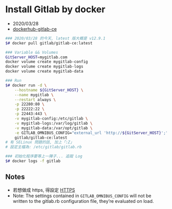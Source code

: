 # Install Gitlab by docker

- 2020/03/28
- [dockerhub-gitlab-ce](https://hub.docker.com/r/gitlab/gitlab-ce)


```bash
### 2020/03/28 的今天, latest 版大概是 v12.9.1
$# docker pull gitlab/gitlab-ce:latest

### Variable && Volumes
GitServer_HOST=mygitlab.com
docker volume create mygitlab-config
docker volume create mygitlab-logs
docker volume create mygitlab-data

### Run
$# docker run -d \
    --hostname ${GitServer_HOST} \
    --name mygitlab \
    --restart always \
    -p 22280:80 \
    -p 22222:22 \
    -p 22443:443 \
    -v mygitlab-config:/etc/gitlab \
    -v mygitlab-logs:/var/log/gitlab \
    -v mygitlab-data:/var/opt/gitlab \
    -e GITLAB_OMNIBUS_CONFIG="external_url 'http://${GitServer_HOST}';" \
    gitlab/gitlab-ce:latest
# 有 SELinux 問題的話, 加上「:Z」
# 設定主檔為: /etc/gitlab/gitlab.rb

### 初始化程序要等上一陣子... 追蹤 Log
$# docker logs -f gitlab
```


## Notes

- 若想做成 https, 得設定 [HTTPS](https://docs.gitlab.com/omnibus/settings/nginx.html#enable-https)
- Note: The settings contained in `GITLAB_OMNIBUS_CONFIG` will not be written to the gitlab.rb configuration file, they’re evaluated on load.